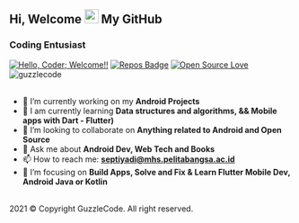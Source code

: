 ## Hi, Welcome <img src="https://media.giphy.com/media/hvRJCLFzcasrR4ia7z/giphy.gif" width="25px"> My GitHub

### Coding Entusiast

[![Hello, Coder; Welcome!!](https://img.shields.io/badge/Hello,Coder!-Welcome-orange.svg?style=flat&logo=github)](https://github.com/guzzlecode/guzzlecode) 
[![Repos Badge](https://badges.pufler.dev/repos/guzzlecode)](https://github.com/guzzlecode?tab=repositories)
[![Open Source Love](https://badges.frapsoft.com/os/v2/open-source.svg?v=103)](https://github.com/guzzlecode/MySQL-Database)
<a> <img src="https://komarev.com/ghpvc/?username=guzzlecode&label=Profile%20views&color=00ff00&style=flat-circle" alt="guzzlecode" /> </a>
<br /><br />
- 🔭 I’m currently working on my **Android Projects**
- 🧠 I am currently learning **Data structures and algorithms, && Mobile apps with Dart - Flutter)**
- 👯 I’m looking to collaborate on **Anything related to Android and Open Source**
- 💬 Ask me about **Android Dev, Web Tech and Books**
- 📫 How to reach me: **septiyadi@mhs.pelitabangsa.ac.id**
- 🎯 I’m focusing on **Build Apps, Solve and Fix & Learn Flutter Mobile Dev, Android Java or Kotlin**
<br />
2021 © Copyright GuzzleCode. All right reserved.
